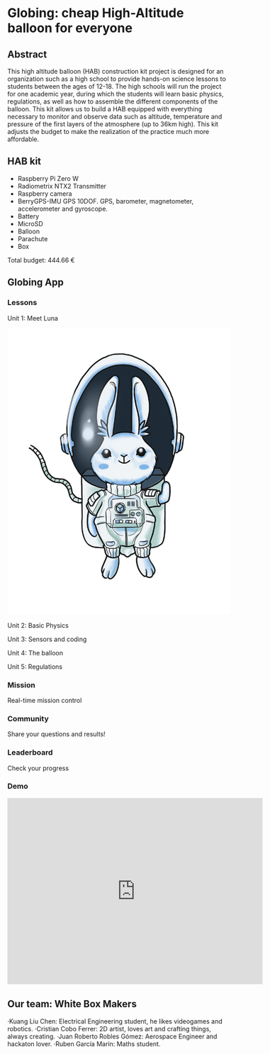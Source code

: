 # Globing: cheap High-Altitude balloon for everyone

## Abstract
This high altitude balloon (HAB) construction kit project is designed for an organization such as a high school to provide hands-on science lessons to students between the ages of 12-18. The high schools will run the project for one academic year, during which the students will learn basic physics, regulations, as well as how to assemble the different components of the balloon. This kit allows us to build a HAB equipped with everything necessary to monitor and observe data such as altitude, temperature and pressure of the first layers of the atmosphere (up to 36km high). This kit adjusts the budget to make the realization of the practice much more affordable.

## HAB kit
- Raspberry Pi Zero W 
- Radiometrix NTX2 Transmitter
- Raspberry camera
- BerryGPS-IMU GPS 10DOF. GPS, barometer, magnetometer, accelerometer and gyroscope.
- Battery
- MicroSD
- Balloon
- Parachute
- Box

Total budget: 444.66 €

## Globing App
### Lessons

Unit 1: Meet Luna

![Luna](/images/luna1.png)

Unit 2: Basic Physics

Unit 3: Sensors and coding

Unit 4: The balloon

Unit 5: Regulations

### Mission
Real-time mission control

### Community
Share your questions and results!

### Leaderboard
Check your progress

### Demo

<iframe src="https://slides.com/jurorogo/deck-73e2d8/embed" width="576" height="420" scrolling="no" frameborder="0" webkitallowfullscreen mozallowfullscreen allowfullscreen></iframe>

## Our team: White Box Makers

·Kuang Liu Chen: Electrical Engineering student, he likes videogames and robotics.
·Cristian Cobo Ferrer: 2D artist, loves art and crafting things, always creating.
·Juan Roberto Robles Gómez: Aerospace Engineer and hackaton lover.
·Ruben García Marín: Maths student.

